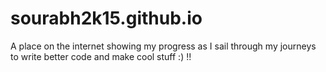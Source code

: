 # sourabh2k15.github.io
A place on the internet showing my progress as I sail through my journeys to write better code and make cool stuff :) !!
